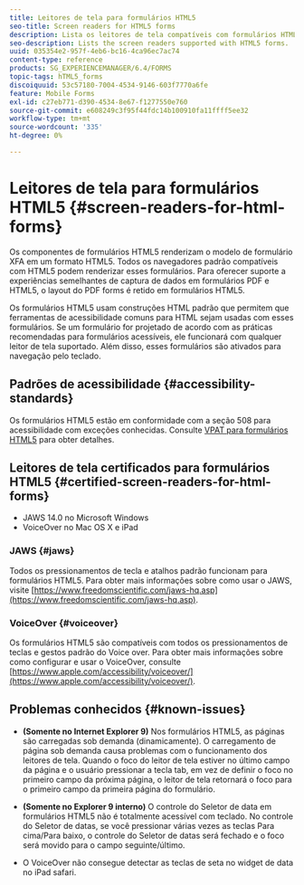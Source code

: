 ```yaml
---
title: Leitores de tela para formulários HTML5
seo-title: Screen readers for HTML5 forms
description: Lista os leitores de tela compatíveis com formulários HTML5.
seo-description: Lists the screen readers supported with HTML5 forms.
uuid: 035354e2-957f-4eb6-bc16-4ca96ec7ac74
content-type: reference
products: SG_EXPERIENCEMANAGER/6.4/FORMS
topic-tags: hTML5_forms
discoiquuid: 53c57180-7004-4534-9146-603f7770a6fe
feature: Mobile Forms
exl-id: c27eb771-d390-4534-8e67-f1277550e760
source-git-commit: e608249c3f95f44fdc14b100910fa11ffff5ee32
workflow-type: tm+mt
source-wordcount: '335'
ht-degree: 0%

---
```


# Leitores de tela para formulários HTML5 {#screen-readers-for-html-forms}

Os componentes de formulários HTML5 renderizam o modelo de formulário XFA em um formato HTML5. Todos os navegadores padrão compatíveis com HTML5 podem renderizar esses formulários. Para oferecer suporte a experiências semelhantes de captura de dados em formulários PDF e HTML5, o layout do PDF forms é retido em formulários HTML5.

Os formulários HTML5 usam construções HTML padrão que permitem que ferramentas de acessibilidade comuns para HTML sejam usadas com esses formulários. Se um formulário for projetado de acordo com as práticas recomendadas para formulários acessíveis, ele funcionará com qualquer leitor de tela suportado. Além disso, esses formulários são ativados para navegação pelo teclado.

## Padrões de acessibilidade {#accessibility-standards}

Os formulários HTML5 estão em conformidade com a seção 508 para acessibilidade com exceções conhecidas. Consulte [VPAT para formulários HTML5](http://wwwimages.adobe.com/content/dam/acom/en/accessibility/compliance/pdfs/livecycle-mobile-forms-es4-section-508-vpat.pdf) para obter detalhes.

## Leitores de tela certificados para formulários HTML5 {#certified-screen-readers-for-html-forms}

* JAWS 14.0 no Microsoft Windows
* VoiceOver no Mac OS X e iPad

### JAWS {#jaws}

Todos os pressionamentos de tecla e atalhos padrão funcionam para formulários HTML5. Para obter mais informações sobre como usar o JAWS, visite [https://www.freedomscientific.com/jaws-hq.asp](https://www.freedomscientific.com/jaws-hq.asp).

### VoiceOver {#voiceover}

Os formulários HTML5 são compatíveis com todos os pressionamentos de teclas e gestos padrão do Voice over. Para obter mais informações sobre como configurar e usar o VoiceOver, consulte [https://www.apple.com/accessibility/voiceover/](https://www.apple.com/accessibility/voiceover/).

## Problemas conhecidos {#known-issues}

* **(Somente no Internet Explorer 9)** Nos formulários HTML5, as páginas são carregadas sob demanda (dinamicamente). O carregamento de página sob demanda causa problemas com o funcionamento dos leitores de tela. Quando o foco do leitor de tela estiver no último campo da página e o usuário pressionar a tecla tab, em vez de definir o foco no primeiro campo da próxima página, o leitor de tela retornará o foco para o primeiro campo da primeira página do formulário.
* **(Somente no Explorer 9 interno)** O controle do Seletor de data em formulários HTML5 não é totalmente acessível com teclado. No controle do Seletor de datas, se você pressionar várias vezes as teclas Para cima/Para baixo, o controle do Seletor de datas será fechado e o foco será movido para o campo seguinte/último.

* O VoiceOver não consegue detectar as teclas de seta no widget de data no iPad safari.
